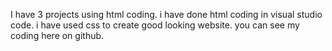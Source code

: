 I have 3 projects using html coding.
i have  done html coding in visual studio code.
i have used css to create good looking website.
you can see my coding here on github.
